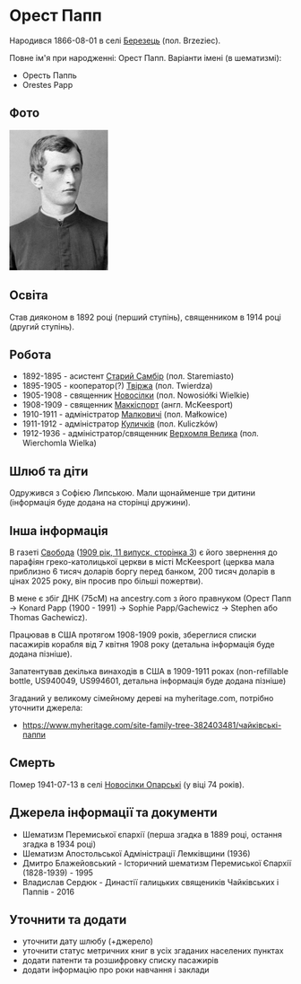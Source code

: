 # Орест Папп #

Народився 1866-08-01 в селі [Березець](https://uk.wikipedia.org/wiki/Березець) (пол. Brzeziec).

Повне ім'я при народженні: Орест Папп. Варіанти імені (в шематизмі):

- Оресть Паппь
- Orestes Papp

## Фото ##

[<img src="../photos/photo_031.jpg" height=250 />](../photos/photo_031.md)

## Освіта ##

Став дияконом в 1892 році (перший ступінь), священником в 1914 році (другий ступінь).

## Робота ##

- 1892-1895 - асистент [Старий Самбір](https://uk.wikipedia.org/wiki/Старий_Самбір) (пол. Staremiasto)
- 1895-1905 - кооператор(?) [Твіржа](https://uk.wikipedia.org/wiki/Твіржа) (пол. Twierdza)
- 1905-1908 - священник [Новосілки](https://uk.wikipedia.org/wiki/Великі_Новосілки) (пол. Nowosiółki Wielkie)
- 1908-1909 - священник [Маккіспорт](https://en.wikipedia.org/wiki/McKeesport,_Pennsylvania) (англ. McKeesport)
- 1910-1911 - адміністратор [Малковичі](https://uk.wikipedia.org/wiki/Малковичі_(Підкарпатське_воєводство)) (пол. Małkowice)
- 1911-1912 - адміністратор [Куличків](https://uk.wikipedia.org/wiki/Куличків) (пол. Kuliczków)
- 1912-1936 - адміністратор/священник [Верхомля Велика](https://uk.wikipedia.org/wiki/Верхомля_Велика) (пол. Wierchomla Wielka)

## Шлюб та діти ##

Одружився з Софією Липською. Мали щонайменше три дитини (інформація буде додана на сторінці дружини).

## Інша інформація ##

В газеті [Свобода](https://uk.wikipedia.org/wiki/Свобода_(газета_в_США)) ([1909 рік, 11 випуск, сторінка 3](https://archive.svoboda-news.com/wp-content/uploads/Svoboda-1909-11.pdf)) є його звернення до парафіян греко-католицької церкви в місті McKeesport (церква мала приблизно 6 тисяч доларів боргу перед банком, 200 тисяч доларів в цінах 2025 року, він просив про більші пожертви).

В мене є збіг ДНК (75cM) на ancestry.com з його правнуком (Орест Папп -> Konard Papp (1900 - 1991) -> Sophie Papp/Gachewicz -> Stephen або Thomas Gachewicz).

Працював в США протягом 1908-1909 років, збереглися списки пасажирів корабля від 7 квітня 1908 року (детальна інформація буде додана пізніше).

Запатентував декілька винаходів в США в 1909-1911 роках (non-refillable bottle, US940049, US994601, детальна інформація буде додана пізніше)

Згаданий у великому сімейному дереві на myheritage.com, потрібно уточнити джерела:

- https://www.myheritage.com/site-family-tree-382403481/чайківські-паппи

## Смерть ##

Помер 1941-07-13 в селі [Новосілки Опарські](https://uk.wikipedia.org/wiki/Новосілки-Опарські) (у віці 74 років).

## Джерела інформації та документи ##

- Шематизм Перемиської єпархії (перша згадка в 1889 році, остання згадка в 1934 році)
- Шематизм Апостольської Адміністрації Лемківщини (1936)
- Дмитро Блажейовський - Історичний шематизм Перемиської Єпархії (1828-1939) - 1995
- Владислав Сердюк - Династії галицьких священиків Чайківських і Паппів - 2016

## Уточнити та додати ##

- уточнити дату шлюбу (+джерело)
- уточнити статус метричних книг в усіх згаданих населених пунктах
- додати патенти та розшифровку списку пасажирів
- додати інформацію про роки навчання і заклади
